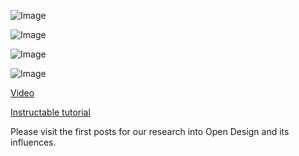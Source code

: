 ﻿![Image]({{site.baseurl}}/working/Final/1.jpg)

![Image]({{site.baseurl}}/working/Final/2.jpg)

![Image]({{site.baseurl}}/working/Final/3.jpg)

![Image]({{site.baseurl}}/working/Final/4.jpg)

[Video](https://www.youtube.com/watch?v=HqxD0t-YHoc&feature=youtu.be)

[Instructable tutorial](http://www.instructables.com/id/Orbit-Lamp/)

Please visit the first posts for our research into Open Design and its influences.
